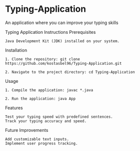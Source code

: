 # Typing-Application
An application where you can improve your typing skills

Typing Application Instructions
Prerequisites

    Java Development Kit (JDK) installed on your system.

Installation

    1. Clone the repository: git clone https://github.com/kostasbel96/Typing-Application.git

    2. Navigate to the project directory: cd Typing-Application

Usage

    1. Compile the application: javac *.java

    2. Run the application: java App

Features

    Test your typing speed with predefined sentences.
    Track your typing accuracy and speed.

Future Improvements

    Add customizable text inputs.
    Implement user progress tracking.
